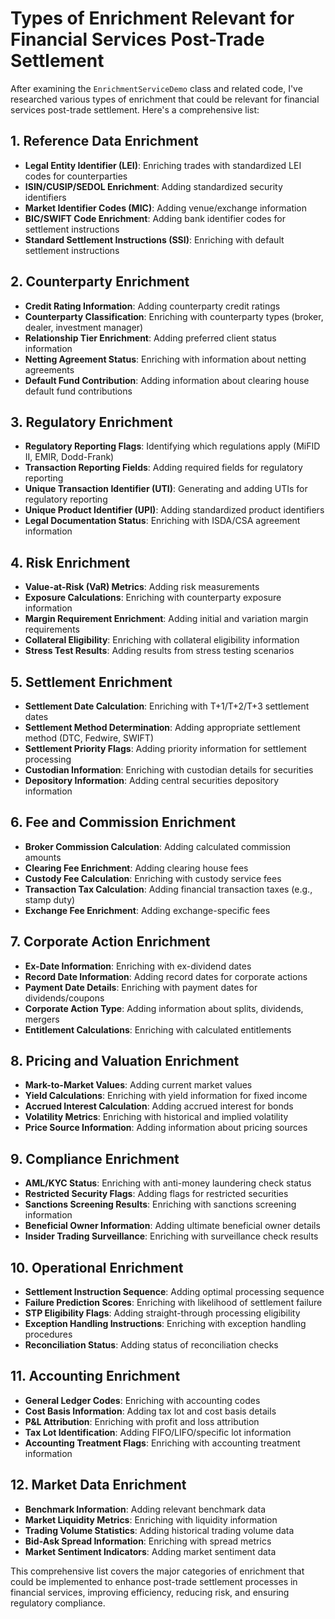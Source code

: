 
# Types of Enrichment Relevant for Financial Services Post-Trade Settlement

After examining the `EnrichmentServiceDemo` class and related code, I've researched various types of enrichment that could be relevant for financial services post-trade settlement. Here's a comprehensive list:

## 1. Reference Data Enrichment
- **Legal Entity Identifier (LEI)**: Enriching trades with standardized LEI codes for counterparties
- **ISIN/CUSIP/SEDOL Enrichment**: Adding standardized security identifiers
- **Market Identifier Codes (MIC)**: Adding venue/exchange information
- **BIC/SWIFT Code Enrichment**: Adding bank identifier codes for settlement instructions
- **Standard Settlement Instructions (SSI)**: Enriching with default settlement instructions

## 2. Counterparty Enrichment
- **Credit Rating Information**: Adding counterparty credit ratings
- **Counterparty Classification**: Enriching with counterparty types (broker, dealer, investment manager)
- **Relationship Tier Enrichment**: Adding preferred client status information
- **Netting Agreement Status**: Enriching with information about netting agreements
- **Default Fund Contribution**: Adding information about clearing house default fund contributions

## 3. Regulatory Enrichment
- **Regulatory Reporting Flags**: Identifying which regulations apply (MiFID II, EMIR, Dodd-Frank)
- **Transaction Reporting Fields**: Adding required fields for regulatory reporting
- **Unique Transaction Identifier (UTI)**: Generating and adding UTIs for regulatory reporting
- **Unique Product Identifier (UPI)**: Adding standardized product identifiers
- **Legal Documentation Status**: Enriching with ISDA/CSA agreement information

## 4. Risk Enrichment
- **Value-at-Risk (VaR) Metrics**: Adding risk measurements
- **Exposure Calculations**: Enriching with counterparty exposure information
- **Margin Requirement Enrichment**: Adding initial and variation margin requirements
- **Collateral Eligibility**: Enriching with collateral eligibility information
- **Stress Test Results**: Adding results from stress testing scenarios

## 5. Settlement Enrichment
- **Settlement Date Calculation**: Enriching with T+1/T+2/T+3 settlement dates
- **Settlement Method Determination**: Adding appropriate settlement method (DTC, Fedwire, SWIFT)
- **Settlement Priority Flags**: Adding priority information for settlement processing
- **Custodian Information**: Enriching with custodian details for securities
- **Depository Information**: Adding central securities depository information

## 6. Fee and Commission Enrichment
- **Broker Commission Calculation**: Adding calculated commission amounts
- **Clearing Fee Enrichment**: Adding clearing house fees
- **Custody Fee Calculation**: Enriching with custody service fees
- **Transaction Tax Calculation**: Adding financial transaction taxes (e.g., stamp duty)
- **Exchange Fee Enrichment**: Adding exchange-specific fees

## 7. Corporate Action Enrichment
- **Ex-Date Information**: Enriching with ex-dividend dates
- **Record Date Information**: Adding record dates for corporate actions
- **Payment Date Details**: Enriching with payment dates for dividends/coupons
- **Corporate Action Type**: Adding information about splits, dividends, mergers
- **Entitlement Calculations**: Enriching with calculated entitlements

## 8. Pricing and Valuation Enrichment
- **Mark-to-Market Values**: Adding current market values
- **Yield Calculations**: Enriching with yield information for fixed income
- **Accrued Interest Calculation**: Adding accrued interest for bonds
- **Volatility Metrics**: Enriching with historical and implied volatility
- **Price Source Information**: Adding information about pricing sources

## 9. Compliance Enrichment
- **AML/KYC Status**: Enriching with anti-money laundering check status
- **Restricted Security Flags**: Adding flags for restricted securities
- **Sanctions Screening Results**: Enriching with sanctions screening information
- **Beneficial Owner Information**: Adding ultimate beneficial owner details
- **Insider Trading Surveillance**: Enriching with surveillance check results

## 10. Operational Enrichment
- **Settlement Instruction Sequence**: Adding optimal processing sequence
- **Failure Prediction Scores**: Enriching with likelihood of settlement failure
- **STP Eligibility Flags**: Adding straight-through processing eligibility
- **Exception Handling Instructions**: Enriching with exception handling procedures
- **Reconciliation Status**: Adding status of reconciliation checks

## 11. Accounting Enrichment
- **General Ledger Codes**: Enriching with accounting codes
- **Cost Basis Information**: Adding tax lot and cost basis details
- **P&L Attribution**: Enriching with profit and loss attribution
- **Tax Lot Identification**: Adding FIFO/LIFO/specific lot information
- **Accounting Treatment Flags**: Enriching with accounting treatment information

## 12. Market Data Enrichment
- **Benchmark Information**: Adding relevant benchmark data
- **Market Liquidity Metrics**: Enriching with liquidity information
- **Trading Volume Statistics**: Adding historical trading volume data
- **Bid-Ask Spread Information**: Enriching with spread metrics
- **Market Sentiment Indicators**: Adding market sentiment data

This comprehensive list covers the major categories of enrichment that could be implemented to enhance post-trade settlement processes in financial services, improving efficiency, reducing risk, and ensuring regulatory compliance.
